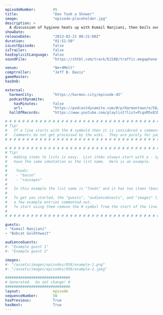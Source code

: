 ```yaml
---
episodeNumber:        45
title:                "Dan Took a Shower"
image:                "episode-placeholder.jpg"
description: >
  A discussion of hygiene heats up with Kumail Nanjiani, then boils over when Bobcat Goldthwait drops by. In D&D, zombies attack while Quark engages in advanced animal husbandry. This fabulous episode is unedited so we will just warn you of a small gli...
showDate:             
releaseDate:          "2013-02-21 00:21:00Z"
duration:             "01:51:58"
isLostEpisode:        false
isTrailer:            false
hasExplicitLanguage:  false
soundFile:            "https://chtbl.com/track/E2288/traffic.megaphone.fm/STA4031683895.mp3?updated=1554491720"

venue:                "NerdMelt"
comptroller:          "Jeff B. Davis"
gameMaster:           
hasDnD:               

external:
  harmonCity:         "https://harmon.city/episode-45"
  podcastDynamite:
    hasMinutes:       false
    url:              "https://podcastdynamite.com/#/p/Harmontown/e/58/45"
  hallOfRecords:      "https://www.youtube.com/playlist?list=PLqxM5x81hNOacFU_j251WjfRuPtpwAKbV"

# # # # # # # # # # # # # # # # # # # # # # # # # # # # # # # # # # # # # # # # # # # # #
# Tip!
#   If a line starts with the # symbold then it is considered a comment.
#   Comments do not get processed by the wiki.  They are purely for your information.
# # # # # # # # # # # # # # # # # # # # # # # # # # # # # # # # # # # # # # # # # # # # #

# # # # # # # # # # # # # # # # # # # # # # # # # # # # # # # # # # # # # # # # # # # # #
# Tip!
#   Adding items to lists is easy.  List items always start with a - symbol and have
#   have the same identation as the list name.  Here is an example.
#
#    foods:
#    - "bacon"
#    - "sausages"
#
#   In this example the list name is "foods" and it has two items (bacon, and sausages).
#
#   To get you started, the "guests", "audienceGuests", and "images" lists below have
#   a few example entries commented out.
#   To start using them remove the # symbol from the start of the line.
#
# # # # # # # # # # # # # # # # # # # # # # # # # # # # # # # # # # # # # # # # # # # # #

guests:
- "Kumail Nanjiani"
- "Bobcat Goldthwait"

audienceGuests:
#- "Example guest 1"
#- "Example guest 2"

images:
#- "/assets/images/episodes/058/example-1.png"
#- "/assets/images/episodes/058/example-2.jpeg"

##############################
# Generated.  Do not change! #
##############################
layout:               episode
sequenceNumber:       58
hasPrevious:          True
hasNext:              True
---
```


<!-- The episode description will be rendered here -->

<!-- Add your content BELOW here -->
<!-- vvvvvvvvvvvvvvvvvvvvvvvvvvv -->




<!-- ^^^^^^^^^^^^^^^^^^^^^^^^^^^ -->
<!-- Add your content ABOVE here -->

<!-- The episode gallery will be rendered here -->